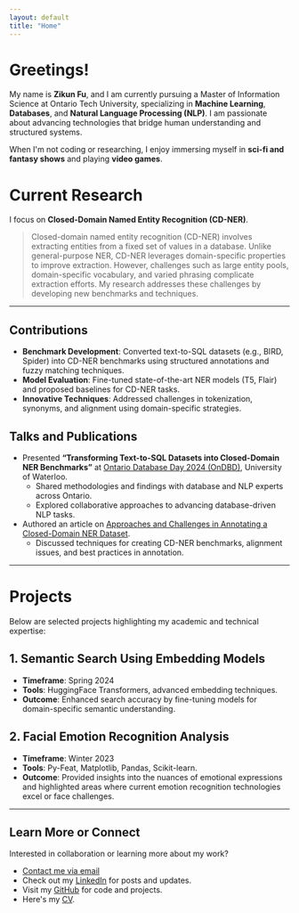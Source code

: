 ```yaml
---
layout: default
title: "Home"
---
```


# Greetings!

My name is **Zikun Fu**, and I am currently pursuing a Master of Information Science at Ontario Tech University, specializing in **Machine Learning**, **Databases**, and **Natural Language Processing (NLP)**. I am passionate about advancing technologies that bridge human understanding and structured systems.

When I'm not coding or researching, I enjoy immersing myself in **sci-fi and fantasy shows** and playing **video games**.

# Current Research

I focus on **Closed-Domain Named Entity Recognition (CD-NER)**.

> Closed-domain named entity recognition (CD-NER) involves extracting entities from a fixed set of values in a database. Unlike general-purpose NER, CD-NER leverages domain-specific properties to improve extraction. However, challenges such as large entity pools, domain-specific vocabulary, and varied phrasing complicate extraction efforts. My research addresses these challenges by developing new benchmarks and techniques.

---

## **Contributions**
- **Benchmark Development**: Converted text-to-SQL datasets (e.g., BIRD, Spider) into CD-NER benchmarks using structured annotations and fuzzy matching techniques.
- **Model Evaluation**: Fine-tuned state-of-the-art NER models (T5, Flair) and proposed baselines for CD-NER tasks.
- **Innovative Techniques**: Addressed challenges in tokenization, synonyms, and alignment using domain-specific strategies.

## **Talks and Publications**
- Presented **“Transforming Text-to-SQL Datasets into Closed-Domain NER Benchmarks”** at [Ontario Database Day 2024 (OnDBD)](https://ondbd.ca/talk_2024/talk_32.pdf), University of Waterloo.  
  - Shared methodologies and findings with database and NLP experts across Ontario.
  - Explored collaborative approaches to advancing database-driven NLP tasks.  
- Authored an article on [Approaches and Challenges in Annotating a Closed-Domain NER Dataset](https://kenpu.ca/articles/Approaches%20and%20Challenges%20in%20Annotating%20a%20Closed%20Domain%20NER%20Dataset.html).  
  - Discussed techniques for creating CD-NER benchmarks, alignment issues, and best practices in annotation.  

---

# Projects

Below are selected projects highlighting my academic and technical expertise:

## **1. Semantic Search Using Embedding Models**
- **Timeframe**: Spring 2024  
- **Tools**: HuggingFace Transformers, advanced embedding techniques.  
- **Outcome**: Enhanced search accuracy by fine-tuning models for domain-specific semantic understanding.

## **2. Facial Emotion Recognition Analysis**
- **Timeframe**: Winter 2023  
- **Tools**: Py-Feat, Matplotlib, Pandas, Scikit-learn.  
- **Outcome**: Provided insights into the nuances of emotional expressions and highlighted areas where current emotion recognition technologies excel or face challenges.

---

## Learn More or Connect
Interested in collaboration or learning more about my work?  
- [Contact me via email](mailto:Zikun.Fu@ontariotechu.net)  
- Check out my [LinkedIn](https://www.linkedin.com/in/zikun-fu/) for posts and updates.
- Visit my [GitHub](https://github.com/zikunfu) for code and projects.
- Here's my [CV](https://zikunfu.github.io/assets/pdf/Resume_ZikunFu.pdf).